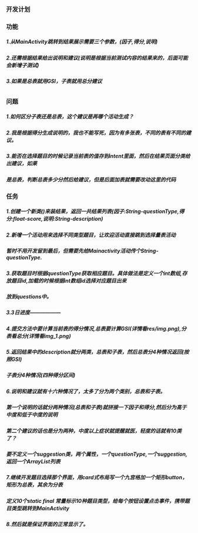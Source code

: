 ### 开发计划

### 功能
##### 1.从MainActivity跳转到结果展示需要三个参数，(因子,得分,说明)
##### 2.还需根据结果给出说明和建议(说明是根据当前测试内容的结果来的，后面可能会新增子测试)
##### 3.如果是总表就用GSI，子表就用总分建议
######

### 问题
##### 1.如何区分子表还是总表，这个建议是再哪个活动生成？
##### 2.我是根据得分生成说明的，我也不能写死，因为有多张表，不同的表有不同的建议。
##### 3.能否在选择题目的时候记录当前表的值存到intent里面，然后在结果页面分类给出建议，如果
#####   是总表，判断总表多少分然后给建议，但是后面加表就需要改动这里的代码

### 任务
##### 1.创建一个新类()来装结果，返回一共结果列表(因子:String-questionType,得分:float-score,说明:String-description)
##### 2.新增一个活动用来选择不同类型题目，让欢迎活动直接跳到选择量表活动
#####   暂时不用开发留到最后，但需要先给Mainactivity活动传个String-questionType.
##### 3.获取题目时根据questionType获取相应题目。具体做法是定义一个int数组,存放题目id,加载的时候根据int数组id选择对应题目出来
#####   放到questions中。

##### 3.3日进度——————

##### 4.提交方法中要计算当前表的得分情况,总表要计算GSI(详情看res/img.png),分表看总分(详情看img_1.png)
##### 5.返回结果中的description就分两类，总表和子表，然后总表分4种情况返回(按照GSI)
#####   子表分4种情况(四种得分区间)
##### 6.说明和建议就有十六种情况了，太多了分为两个类别，总表和子表。
#####   第一个说明的话就分两种情况(总表和子表)就拼接一下因子和得分,然后分为高于中度和低于中度的说明

#####   第二个建议的话也是分为两种，中度以上症状就提醒就医，轻度的话就有10类了？
#####   要不定义一个suggestion类，两个属性，一个questionType,一个suggestion,返回一个ArrayList<Suggestion>列表

##### 7.继续开发题目选择那个界面，用card式布局写一个九宫格加一个矩形button，矩形为总表，其余为分表
#####   定义10个static final 常量标示10种题目类型，给每个按钮设置点击事件，携带题目类型跳转到MainActivity

##### 8.然后就是保证界面的正常显示了。
